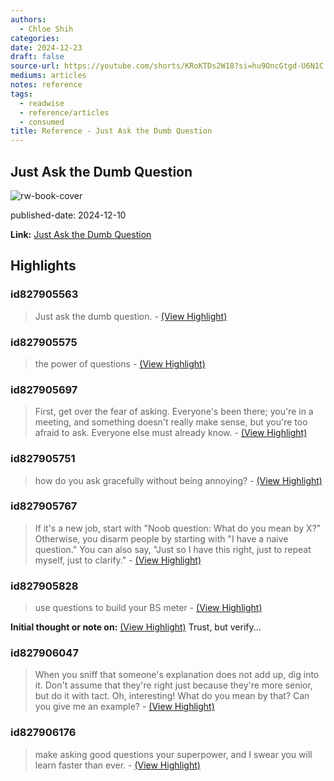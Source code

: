 ```yaml
---
authors:
  - Chloe Shih
categories: 
date: 2024-12-23
draft: false
source-url: https://youtube.com/shorts/KRoKTDs2W18?si=hu9OncGtgd-U6N1C
mediums: articles
notes: reference
tags:
  - readwise
  - reference/articles
  - consumed
title: Reference - Just Ask the Dumb Question
---
```

## Just Ask the Dumb Question

![rw-book-cover](https://i.ytimg.com/vi/KRoKTDs2W18/maxresdefault.jpg?sqp=-oaymwEmCIAKENAF8quKqQMa8AEB-AG2CIACgA-KAgwIABABGFogXShlMA8=&rs=AOn4CLDIiFrsoGATfVvcCVxV8vLvp99QAQ)

published-date: 2024-12-10

**Link:** [Just Ask the Dumb Question](https://youtube.com/shorts/KRoKTDs2W18?si=hu9OncGtgd-U6N1C)

## Highlights
### id827905563

> Just ask the dumb question.
> \- [(View Highlight)](https://read.readwise.io/read/01jfrm3ytkja4jzgyrfwv5ynpv)

### id827905575

> the power of questions
> \- [(View Highlight)](https://read.readwise.io/read/01jfrm4q9kax8x8fgc4859h1fa)

### id827905697

> First, get over the fear of asking. Everyone's been there; you're in a meeting, and something doesn't really make sense, but you're too afraid to ask. Everyone else must already know.
> \- [(View Highlight)](https://read.readwise.io/read/01jfrm5rwhcycjv4v4q33kshyh)

### id827905751

> how do you ask gracefully without being annoying?
> \- [(View Highlight)](https://read.readwise.io/read/01jfrm6qfd2z8dkj11ae6ynb46)

### id827905767

> If it's a new job, start with "Noob question: What do you mean by X?" Otherwise, you disarm people by starting with "I have a naive question." You can also say, "Just so I have this right, just
>   to repeat myself, just to clarify."
> \- [(View Highlight)](https://read.readwise.io/read/01jfrm7830qtfcete01ss19b48)

### id827905828

> use questions to build your BS meter
> \- [(View Highlight)](https://read.readwise.io/read/01jfrm88wkgd16xrcts5y48g1v)

**Initial thought or note on:** [(View Highlight)](https://read.readwise.io/read/01jfrm88wkgd16xrcts5y48g1v)
Trust, but verify...

### id827906047

> When you sniff that someone's explanation does not add up, dig into it. Don't assume that they're right just because they're more senior, but do it with tact. Oh, interesting! What do you mean by that? Can you give me an example?
> \- [(View Highlight)](https://read.readwise.io/read/01jfrmaex4f2hb0fspkrvb2m7n)

### id827906176

> make asking good questions your superpower, and I swear you will learn faster than ever.
> \- [(View Highlight)](https://read.readwise.io/read/01jfrmbj20zkkemxamke53fqce)



